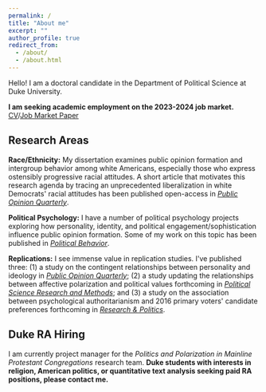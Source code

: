 ```yaml
---
permalink: /
title: "About me"
excerpt: ""
author_profile: true
redirect_from: 
  - /about/
  - /about.html
---
```


Hello! I am a doctoral candidate in the Department of Political Science at Duke University.

**I am seeking academic employment on the 2023-2024 job market.** [CV](https://trentoll.github.io/files/06.26.2023.pdf)/[Job Market Paper](https://preprints.apsanet.org/engage/apsa/article-details/6488b1c9be16ad5c57e1ae90) 

## Research Areas
**Race/Ethnicity:** My dissertation examines public opinion formation and intergroup behavior among white Americans, especially those who express ostensibly progressive racial attitudes. A short article that motivates this research agenda by tracing an unprecedented liberalization in white Democrats' racial attitudes has been published open-access in [*Public Opinion Quarterly*](https://academic.oup.com/poq/article/86/S1/576/6617224). 

**Political Psychology:** I have a number of political psychology projects exploring how personality, identity, and political engagement/sophistication influence public opinion formation. Some of my work on this topic has been published in [*Political Behavior*](https://link.springer.com/article/10.1007/s11109-022-09828-9). 

**Replications:** I see immense value in replication studies. I've published three: (1) a study on the contingent relationships between personality and ideology in [*Public Opinion Quarterly*](https://academic.oup.com/poq/article-abstract/86/2/369/6575714); (2) a study updating the relationships between affective polarization and political values forthcoming in [*Political Science Research and Methods*](https://trentoll.github.io/files/psrm_values_05.24.23.pdf); and (3) a study on the association between psychological authoritarianism and 2016 primary voters' candidate preferences forthcoming in [*Research & Politics*](https://trentoll.github.io/files/auth_2016primaries_05.24.23.pdf). 

## Duke RA Hiring
I am currently project manager for the *Politics and Polarization in Mainline Protestant Congregations* research team. **Duke students with interests in religion, American politics, or quantitative text analysis seeking paid RA positions, please contact me.** 

